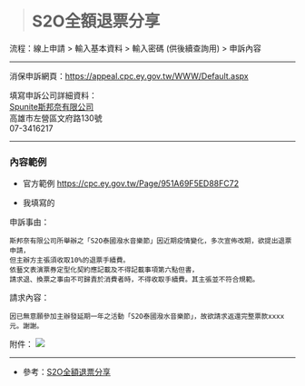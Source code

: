 
> # S2O全額退票分享

流程：線上申請 > 輸入基本資料 > 輸入密碼 (供後續查詢用) > 申訴內容

---

消保申訴網頁：https://appeal.cpc.ey.gov.tw/WWW/Default.aspx  

填寫申訴公司詳細資料：  
[Spunite斯邦奈有限公司](https://www.twincn.com/item.aspx?no=25034864)  
高雄市左營區文府路130號  
07-3416217  

---

### 內容範例  
- 官方範例 https://cpc.ey.gov.tw/Page/951A69F5ED88FC72  
  
- 我填寫的    

申訴事由：  
```
斯邦奈有限公司所舉辦之「S2O泰國潑水音樂節」因近期疫情變化，多次宣佈改期，欲提出退票申請，  
但主辦方主張須收取10%的退票手續費。  
依藝文表演票券定型化契約應記載及不得記載事項第六點但書，  
請求退、換票之事由不可歸責於消費者時，不得收取手續費。其主張並不符合規範。
```
請求內容：
```
因已無意願參加主辦發延期一年之活動「S2O泰國潑水音樂節」，故欲請求返還完整票款xxxx元。謝謝。
```
附件：
![](https://402850431.github.io/spunite_receipt.png)

---

- 參考：[S2O全額退票分享](https://www.ptt.cc/bbs/electronic/M.1627883193.A.28A.html)  

